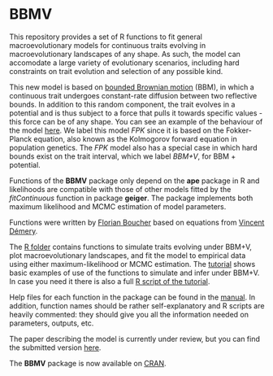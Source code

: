# BBMV
This repository provides a set of R functions to fit general macroevolutionary models for continuous traits evolving in macroevolutionary landscapes of any shape. As such, the model can accomodate a large variety of evolutionary scenarios, including hard constraints on trait evolution and selection of any possible kind.

This new model is based on [bounded Brownian motion](https://github.com/fcboucher/BBM) (BBM), in which a continuous trait undergoes constant-rate diffusion between two reflective bounds. In addition to this random component, the trait evolves in a potential and is thus subject to a force that pulls it towards specific values - this force can be of any shape. You can see an example of the behaviour of the model [here](https://github.com/fcboucher/BBMV/blob/master/BBM%2BV%20basics%20Figure.png). We label this model *FPK* since it is based on the Fokker-Planck equation, also known as the Kolmogorov forward equation in population genetics. The *FPK* model also has a special case in which hard bounds exist on the trait interval, which we label *BBM+V*, for BBM + potential.

Functions of the **BBMV** package only depend on the **ape** package in R and likelihoods are compatible with those of other models fitted by the *fitContinuous* function in package **geiger**. The package implements both maximum likelihood and MCMC estimation of model parameters.

Functions were written by [Florian Boucher](https://sites.google.com/site/floriaboucher/) based on equations from [Vincent Démery](https://www.pct.espci.fr/~vdemery/).

The [R folder](https://github.com/fcboucher/BBMV/tree/master/R) contains functions to simulate traits evolving under BBM+V, plot macroevolutionary landscapes, and fit the model to empirical data using either maximum-likelihood or MCMC estimation. 
The [tutorial](https://github.com/fcboucher/BBMV/blob/master/Tutorial-BBMV.md) shows basic examples of use of the functions to simulate and infer under BBM+V. In case you need it there is also a full [R script of the tutorial](https://github.com/fcboucher/BBMV/blob/master/Example_ML_MCMC.R). 

Help files for each function  in the package can be found in the [manual](https://github.com/fcboucher/BBMV/blob/master/BBMV-manual.pdf). In addition, function names should be rather self-explanatory and R scripts are heavily commented: they should give you all the information needed on parameters, outputs, etc.

The paper describing the model is currently under review, but you can find the submitted version [here](https://github.com/fcboucher/BBMV/blob/master/Boucher_et_al_main_text.pdf). 

The **BBMV** package is now available on [CRAN](https://CRAN.R-project.org/package=BBMV).
